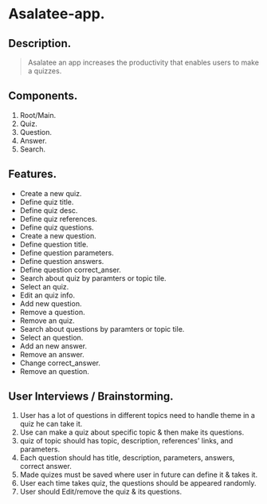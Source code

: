 # Asalatee-app.
## Description.
> Asalatee an app increases the productivity that enables users to make a quizzes.
## Components.
1. Root/Main.
2. Quiz.
3. Question.
4. Answer.
5. Search.
## Features.
* Create a new quiz.
* Define quiz title.
* Define quiz desc.
* Define quiz references.
* Define quiz questions.
* Create a new question.
* Define question title.
* Define question parameters.
* Define question answers.
* Define question correct_anser.
* Search about quiz by paramters or topic tile.
* Select an quiz.
* Edit an quiz info.
* Add new question.
* Remove a question.
* Remove an quiz.
* Search about questions by paramters or topic tile.
* Select an question.
* Add an new answer.
* Remove an answer.
* Change correct_answer.
* Remove an  question.
## User Interviews / Brainstorming.
1. User has a lot of questions in different topics need to handle theme in a quiz he can take it.
2. Use can make a quiz about specific topic & then make its questions.
3. quiz of topic should has topic, description, references' links, and parameters.
4. Each question should has title, description, parameters, answers, correct answer.
5. Made quizes must be saved where user in future can define it & takes it.
6. User each time takes quiz, the questions should be appeared randomly.
7. User should Edit/remove the quiz & its questions.
